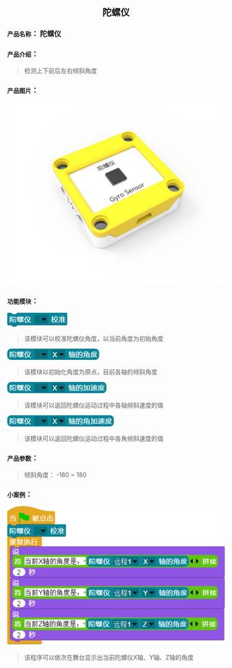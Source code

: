 ## <center>陀螺仪</center>

### ``产品名称``： 陀螺仪

### ``产品介绍``：

> 检测上下前后左右倾斜角度

### ``产品图片``：

<div align="center">
  <img src="../img/sensor/gyroscope/gyroscope.png" width="500px" ><br>
</div>


### ``功能模块``：

![](../img/sensor/gyroscope/calibration.png)

> 该模块可以校准陀螺仪角度，以当前角度为初始角度

![](../img/sensor/gyroscope/AxisValue.png)

> 该模块以初始化角度为原点，目前各轴的倾斜角度

![](../img/sensor/gyroscope/acceleration.png)

> 该模块可以返回陀螺仪运动过程中各轴倾斜速度的值

![](../img/sensor/gyroscope/AngularAcceleration.png)

> 该模块可以返回陀螺仪运动过程中各角倾斜速度的值

### ``产品参数``：
> 倾斜角度： -180 ~ 180

### ``小案例``：

![](../img/sensor/gyroscope/demo.png)

> 该程序可以依次在舞台显示出当前陀螺仪X轴、Y轴、Z轴的角度
